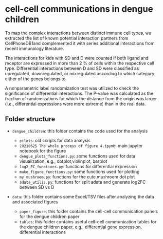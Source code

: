 # cell-cell communications in dengue children

To map the complex interactions between distinct immune cell types, we extracted the list of known potential interaction partners from CellPhoneDB1and complemented it with series additional interactions from recent immunology literature. 

The interactions for kids with SD and D were counted if both ligand and receptor are expressed in more than 2 % of cells within the respective cell type.  Differential interactions between D and SD were classified as upregulated, downregulated, or mixregulated according to which category either of the genes belongs to.

A nonparametric label randomization test was utilized to check the significance of differential interactions. The P-value was calculated as the fraction of randomizations for which the distance from the origin was larger (i.e., differential expressions were more extreme) than in the real data. 

## Folder structure

- `dengue_children`: this folder contains the code used for the analysis
  - `pilots`: old scripts for data analysis
  - `20210625 The whole process of figure 4.ipynb`: main jupyter notebook for the figure
  - `dengue_plots_functions.py`: some functions used for data visualization, e.g., dotplot,violinplot, barplot
  - `log2_FC_functions.py`: functions for differential expression
  - `make_figure_functions.py`: some functions used for plotting
  - `my_mushroom.py`: functions for the cute mushroom dot plot
  - `adata_utilis.py`: functions for split adata and generate log2FC between SD vs D

- `data`: this folder contains some Excel/TSV files after analyzing the data and associated figures
  - `paper_figure`: this folder contains the cell-cell communication panels for the dengue children paper
  - `tables`: this folder contains useful cell-cell communication tables for the dengue children paper, e.g., differential gene expression, differential interactions

